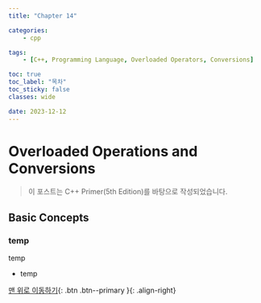 ```yaml
---
title: "Chapter 14"

categories:
    - cpp

tags:
    - [C++, Programming Language, Overloaded Operators, Conversions]

toc: true
toc_label: "목차"
toc_sticky: false
classes: wide

date: 2023-12-12
---
```


# Overloaded Operations and Conversions

> 이 포스트는 C++ Primer(5th Edition)를 바탕으로 작성되었습니다.

## Basic Concepts

### temp
temp
- temp



[맨 위로 이동하기](#){: .btn .btn--primary }{: .align-right}
